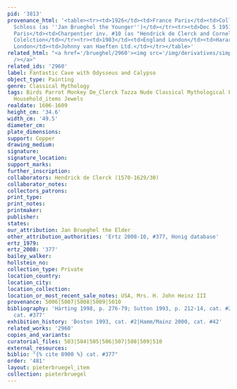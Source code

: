 ```yaml
---
pid: '3813'
provenance_html: '<table><tr><td>1926</td><td>France Paris</td><td>Collection of  Adolphe
  Schloss (as ''Jan Brueghel the Younger'')</td></tr><tr><td>Dec 5 1951</td><td>France
  Paris</td><td>Charpentier inv. #10 (as "Hendrick de Clerck and Cornelis van Dalem")</td></tr><tr><td></td><td>France</td><td>Private
  Colelction</td></tr><tr><td>1983</td><td>England London</td><td>Harari & Johns Gallery</td></tr><tr><td>1993</td><td>England
  London</td><td>Johnny van Haeften Ltd.</td></tr></table>'
related_html: "<a href='/brueghel/2960'><img src='/img/derivatives/simple/2960/thumbnail.jpg'
  /></a>"
related_ids: '2960'
label: Fantastic Cave with Odysseus and Calypso
object_type: Painting
genre: Classical Mythology
tags: Birds Parrot Monkey De_Clerck Tazza Nude Classical Mythological Flowers Fruit
  Household_items Jewels
realdate: 1606-1609
height_cm: '34.6'
width_cm: '49.5'
diameter_cm:
plate_dimensions:
support: Copper
drawing_medium:
signature:
signature_location:
support_marks:
further_inscription:
collaborators: Hendrick de Clerck (1570-1629/30)
collaborator_notes:
collectors_patrons:
print_type:
print_notes:
printmaker:
publisher:
states:
our_attribution: Jan Brueghel the Elder
other_attribution_authorities: 'Ertz 2008-10, #377, Honig database'
ertz_1979:
ertz_2008: '377'
bailey_walker:
hollstein_no:
collection_type: Private
location_country:
location_city:
location_collection:
location_or_most_recent_sale_notes: USA, Mrs. H. John Heinz III
provenance: 5006|5007|5008|5009|5010
bibliography: 'Härting 1998, p. 276-79; Sutton 1993, p. 212-14, cat. #2; Ertz 2008-10,
  cat. #377'
exhibition_history: 'Boston 1993, cat. #2|Hamm/Mainz 2000, cat. #42'
related_works: '2960'
copies_and_variants:
curatorial_files: 503|504|505|506|507|508|509|510
external_resources:
biblio: "{% cite 8900 %} cat. #377"
order: '481'
layout: pieterbruegel_item
collection: pieterbruegel
---
```

